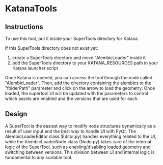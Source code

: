 # KatanaTools

## Instructions

To use this tool, put it inside your SuperTools directory for Katana.

If this SuperTools directory does not exist yet:
1. create a SuperTools directory and move "AlembicLoader" inside it
2. add the SuperTools directory to your KATANA_RESOURCES path in your Katana launcher script

Once Katana is opened, you can access the tool through the node called "AlembicLoader".
Then, add the directory containing the alembics to the "folderPath" parameter and click
on the arrow to load the geometry. Once loaded, the supertool UI will be updated with the
parameters to control which assets are enabled and the versions that are used for each.

## Design

A SuperTool is the easiest way to modify node structures dynamically as a result of user 
input and the best way to handle UI with PyQt. The AlembicLoaderEditor class (Editor.py) 
handles everything related to the UI, while the AlembicLoaderNode class (Node.py) takes 
care of the internal logic of the SuperTool, such as enabling/disabling loaded geometry 
and switching between versions. This division between UI and internal logic is fundamental 
to any scalable tool.
